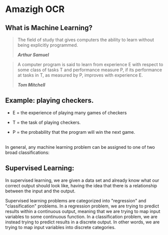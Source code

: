 # Amazigh OCR 
## What is Machine Learning?
>The field of study that gives computers the ability to learn without being explicitly programmed.
>
>**_Arthur Samuel_**

>A computer program is said to learn from experience E with respect to some class of tasks T and performance measure P, if its performance at tasks in T, as measured by P, improves with experience E.
>
>**_Tom Mitchell_**

Example: playing checkers.
---

- E = the experience of playing many games of checkers

- T = the task of playing checkers.

- P = the probability that the program will win the next game. 



\
In general, any machine learning problem can be assigned to one of two broad classifications:

## Supervised Learning:
In supervised learning, we are given a data set and already know what our correct output should look like, having the idea that there is a relationship between the input and the output.

Supervised learning problems are categorized into "regression" and "classification" problems. In a regression problem, we are trying to predict results within a continuous output, meaning that we are trying to map input variables to some continuous function. In a classification problem, we are instead trying to predict results in a discrete output. In other words, we are trying to map input variables into discrete categories. 


